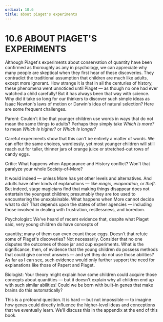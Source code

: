 ```yaml
---
ordinal: 10.6
title: about piaget's experiments
---
```


# 10.6 ABOUT PIAGET'S EXPERIMENTS 

<p>Although Piaget's experiments about conservation of quantity have been confirmed as thoroughly as any in psychology, we can appreciate why many people are skeptical when they first hear of these discoveries. They contradict the traditional assumption that children are much like adults, except more ignorant. How strange it is that in all the centuries of history, these phenomena went unnoticed until Piaget &mdash; as though no one had ever watched a child carefully! But it has always been that way with science. Why did it take so long for our thinkers to discover such simple ideas as Isaac Newton's laws of motion or Darwin's idea of natural selection? Here are some frequent challenges.</p>
<p>Parent: Couldn't it be that younger children use words in ways that do not mean the same things to adults? Perhaps they simply take <em>Which is more?</em> to mean <em>Which is higher?</em> or <em>Which is longer?</em></p>
<p>Careful experiments show that this can't be entirely a matter of words. We can offer the same choices, wordlessly, yet most younger children will still reach out for taller, thinner jars of orange juice or stretched-out rows of candy eggs.</p>
<p>Critic: What happens when Appearance and History conflict? Won't that paralyze your whole Society-of-More?</p>
<p>It would indeed &mdash; unless More has yet other levels and alternatives. And adults have other kinds of explanations &mdash; like <em>magic,</em> <em>evaporation,</em> or <em>theft.</em> But indeed, stage magicians find that making things disappear does not entertain the youngest children; presumably they are too used to encountering the unexplainable. What happens when More cannot decide what to do? That depends upon the states of other agencies &mdash; including those involved in dealing with frustration, restlessness, and boredom.</p>
<p>Psychologist: We've heard of recent evidence that, despite what Piaget said, very young children do have concepts of</p>
<p>quantity; many of them can even count those eggs. Doesn't that refute some of Piaget's discoveries? Not necessarily. Consider that no one disputes the outcomes of those jar and cup experiments. What is the significance, then, of evidence that the young children do possess methods that could give correct answers &mdash; and yet they do not use those abilities? As far as I can see, such evidence would only further support the need for explanations like those of Papert and Piaget.</p>
<p>Biologist: Your theory might explain how some children could acquire those concepts about quantities &mdash; but it doesn't explain why all children end up with such similar abilities! Could we be born with built-in genes that make brains do this automatically?</p>
<p>This is a profound question. It is hard &mdash; but not impossible &mdash; to imagine how genes could directly influence the higher-level ideas and conceptions that we eventually learn. We'll discuss this in the appendix at the end of this book.</p>